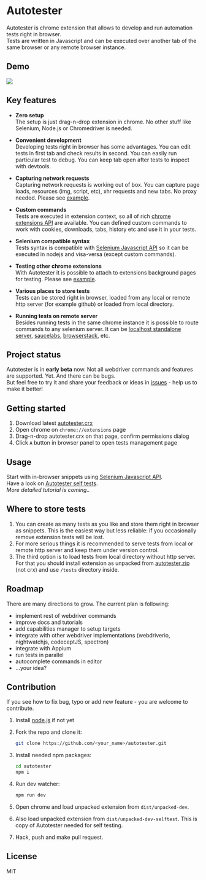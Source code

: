 # Autotester
Autotester is chrome extension that allows to develop and run automation tests right in browser.  
Tests are written in Javascript and can be executed over another tab of the same browser or any remote browser instance.

## Demo 
<img src="https://vitalets.github.io/autotester/autotester-demo.gif"/>

## Key features
* **Zero setup**  
  The setup is just drag-n-drop extension in chrome. No other stuff like Selenium, Node.js or Chromedriver is needed.
   
* **Convenient development**  
  Developing tests right in browser has some advantages. You can edit tests in first tab and check results in second.
  You can easily run particular test to debug. You can keep tab open after tests to inspect with devtools.
    
* **Capturing network requests**  
  Capturing network requests is working out of box. You can capture page loads, resources (img, script, etc),
  xhr requests and new tabs. No proxy needed. Please see [example](test/specs/extras/collect_network_requests_test.js).
    
* **Custom commands**  
  Tests are executed in extension context, so all of rich [chrome extensions API](https://developer.chrome.com/extensions/api_index)
  are available. You can defined custom commands to work with cookies, downloads, tabs, history etc and use it in your tests.

* **Selenium compatible syntax**  
  Tests syntax is compatible with [Selenium Javascript API](http://seleniumhq.github.io/selenium/docs/api/javascript/index.html)
  so it can be executed in nodejs and visa-versa (except custom commands).

* **Testing other chrome extensions**  
  With Autotester it is possible to attach to extensions background pages for testing.
  Please see [example](test/specs/extras/extension_switching_test.js).

* **Various places to store tests**  
  Tests can be stored right in browser, loaded from any local or remote http server (for example github) or loaded from local directory. 

* **Running tests on remote server**  
  Besides running tests in the same chrome instance it is possible to route commands to any selenium server.
  It can be [localhost standalone server](https://www.npmjs.com/package/selenium-standalone),
  [saucelabs](https://saucelabs.com), [browserstack](https://www.browserstack.com), etc.


## Project status
Autotester is in **early beta** now. Not all webdriver commands and features are supported. Yet. And there can be bugs.   
But feel free to try it and share your feedback or ideas in [issues](issues) - help us to make it better!

## Getting started
1. Download latest [autotester.crx](https://vitalets.github.io/autotester/releases/autotester.crx)
2. Open chrome on `chrome://extensions` page
3. Drag-n-drop autotester.crx on that page, confirm permissions dialog
4. Click `A` button in browser panel to open tests management page

## Usage
Start with in-browser snippets using [Selenium Javascript API](http://seleniumhq.github.io/selenium/docs/api/javascript/index.html).  
Have a look on [Autotester self tests](test/specs).  
*More detailed tutorial is coming..*

## Where to store tests
1. You can create as many tests as you like and store them right in browser as snippets.
This is the easiest way but less reliable: if you occasionally remove extension tests will be lost.
2. For more serious things it is recommended to serve tests from local or remote http server
and keep them under version control.
3. The third option is to load tests from local directory without http server.
For that you should install extension as unpacked from [autotester.zip](https://vitalets.github.io/autotester/releases/autotester.zip)
(not crx) and use `/tests` directory inside.

## Roadmap
There are many directions to grow. The current plan is following:

* implement rest of webdriver commands
* improve docs and tutorials
* add capabilities manager to setup targets
* integrate with other webdriver implementations (webdriverio, nightwatchjs, codeceptJS, spectron)
* integrate with Appium
* run tests in parallel
* autocomplete commands in editor
* ...your idea?

## Contribution
If you see how to fix bug, typo or add new feature - you are welcome to contribute.

1. Install [node.js](https://nodejs.org) if not yet
2. Fork the repo and clone it:

   ```bash
   git clone https://github.com/<your_name>/autotester.git
   ```
   
3. Install needed npm packages:

   ```bash
   cd autotester
   npm i
   ```
   
4. Run dev watcher:

   ```bash
   npm run dev
   ```
   
5. Open chrome and load unpacked extension from `dist/unpacked-dev`.
6. Also load unpacked extension from `dist/unpacked-dev-selftest`. This is copy of Autotester needed for self testing.
7. Hack, push and make pull request. 

## License
MIT
